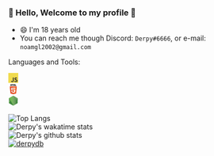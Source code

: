 ### 👋 Hello, Welcome to my profile 👋

- 😄 I'm 18 years old
- You can reach me though Discord: `Derpy#6666`, or e-mail: `noamgl2002@gmail.com`

Languages and Tools:

<code><a target="_blank" rel="noopener noreferrer" href="https://raw.githubusercontent.com/github/explore/80688e429a7d4ef2fca1e82350fe8e3517d3494d/topics/javascript/javascript.png"><img height="20" src="https://raw.githubusercontent.com/github/explore/80688e429a7d4ef2fca1e82350fe8e3517d3494d/topics/javascript/javascript.png" style="max-width:100%;"></a>
</code>
<code><a target="_blank" rel="noopener noreferrer" href="https://raw.githubusercontent.com/github/explore/80688e429a7d4ef2fca1e82350fe8e3517d3494d/topics/html/html.png"><img height="20" src="https://raw.githubusercontent.com/github/explore/80688e429a7d4ef2fca1e82350fe8e3517d3494d/topics/html/html.png" style="max-width:100%;"></a>
</code>
<code><a target="_blank" rel="noopener noreferrer" href="https://raw.githubusercontent.com/github/explore/80688e429a7d4ef2fca1e82350fe8e3517d3494d/topics/nodejs/nodejs.png"><img height="20" src="https://raw.githubusercontent.com/github/explore/80688e429a7d4ef2fca1e82350fe8e3517d3494d/topics/nodejs/nodejs.png" style="max-width:100%;"></a>
</code>

![Top Langs](https://github-readme-stats.vercel.app/api/top-langs/?username=Derpy666&theme=dark&langs_count=8&layout=demo)
</br>
![Derpy's wakatime stats](https://github-readme-stats.vercel.app/api/wakatime?username=Derpy)
<br>
![Derpy's github stats](https://github-readme-stats.vercel.app/api?username=Derpy666&show_icons=true&theme=dark&count_private=true&include_all_commits=true)
<br>
[![derpydb](https://github-readme-stats.vercel.app/api/pin/?username=Derpy666&repo=derpydb&show_owner=true)](https://github.com/Derpy666/derpydb)
